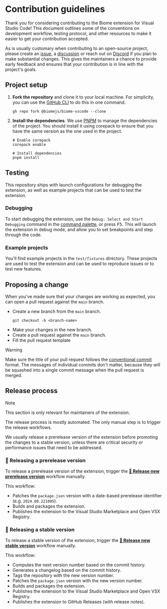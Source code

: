 # Contribution guidelines

Thank you for considering contributing to the Biome extension for Visual Studio 
Code! This document outlines some of the conventions on development workflow,
testing protocol, and other resources to make it easier to get your contribution
accepted.

As is usually customary when contributing to an open-source project, please
create an [issue], a [discussion] or reach out on [Discord] if you plan to make 
substantial changes. This gives the maintainers a chance to provide early 
feedback and ensures that your contribution is in line with the project's goals.

[issue]: https://github.com/biomejs/biome-vscode/issues
[discussion]: https://github.com/biomejs/biome-vscode/discussions
[Discord]: https://discord.gg/BypW39g6Yc

## Project setup

1. **Fork the repository** and clone it to your local machine. For simplicity, you
can use the [GitHub CLI] to do this in one command.
   ```shell
   gh repo fork @biomejs/biome-vscode --clone
   ```

2. **Install the dependencies**. We use [PNPM] to manage the dependencies of the 
project. You should install it using corepack to ensure that you have the same
version as the one used in the project.
   ```shell
   # Enable corepack
   corepack enable

   # Install dependencies
   pnpm install
   ```

## Testing

This repository ships with launch configurations for debugging the extension, 
as well as example projects that can be used to test the extension.

### Debugging

To start debugging the extension, use the `Debug: Select and Start Debugging` 
command in the [command palette], or press <kbd>F5</kbd>. This will launch the 
extension in debug mode, and allow you to set breakpoints and step through the 
code.

[command palette]: https://code.visualstudio.com/docs/getstarted/userinterface#_command-palette

### Example projects

You'll find example projects in the `test/fixtures` directory. These projects 
are used to test the extension and can be used to reproduce issues or to test 
new features.

## Proposing a change

When you've made sure that your changes are working as expected, you can open a 
pull request against the `main` branch.

- Create a new branch from the `main` branch.
  ```shell
  git checkout -b <branch-name>
  ```
- Make your changes in the new branch.
- Create a pull request against the `main` branch.
- Fill the pull request template

> [!WARNING] 
> Make sure the title of your pull request follows the [conventional commit](https://www.conventionalcommits.org/en/v1.0.0/) format. 
> The messages of individual commits don't matter, because they will be squashed into a single commit message when the pull request is merged.

## Release process

> [!NOTE]
> This section is only relevant for maintainers of the extension.

The release process is mostly automated. The only manual step is to trigger
the release workflows.

We usually release a prerelease version of the extension before promoting the 
changes to a stable version, unless there are critical security or performance
issues that need to be addressed.

### 🌙 Releasing a prerelease version

To release a prerelease version of the extension, trigger the [**🌙 Release new prerelease version**](https://github.com/biomejs/biome-vscode/actions/workflows/release-prerelease.yaml) workflow manually.

This workflow:
- Patches the `package.json` version with a date-based prerelease identifier (e.g. `2024.08.221005`).
- Builds and packages the extension.
- Publishes the extension to the Visual Studio Marketplace and Open VSX Registry.

[GitHub CLI]: https://cli.github.com/
[PNPM]: https://pnpm.io/

### 🚀 Releasing a stable version

To release a stable version of the extension, trigger the [**🚀 Release new stable version**](https://github.com/biomejs/biome-vscode/actions/workflows/release-stable.yaml) workflow manually.

This workflow:
- Computes the next version number based on the commit history.
- Generates a changelog based on the commit history.
- Tags the repository with the new version number.
- Patches the `package.json` version with the new version number.
- Builds and packages the extension.
- Publishes the extension to the Visual Studio Marketplace and Open VSX Registry.
- Publishes the extension to GitHub Releases (with release notes).